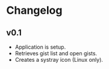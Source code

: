 # Changelog

## v0.1
- Application is setup.
- Retrieves gist list and open gists.
- Creates a systray icon (Linux only).
